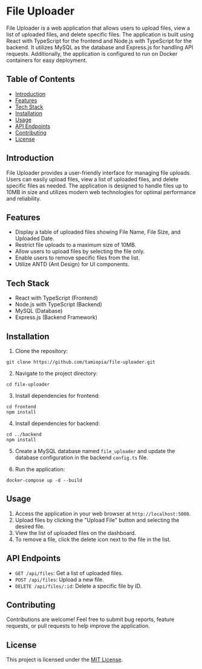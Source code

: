 # File Uploader

File Uploader is a web application that allows users to upload files, view a list of uploaded files, and delete specific files. The application is built using React with TypeScript for the frontend and Node.js with TypeScript for the backend. It utilizes MySQL as the database and Express.js for handling API requests. Additionally, the application is configured to run on Docker containers for easy deployment.

## Table of Contents

- [Introduction](#introduction)
- [Features](#features)
- [Tech Stack](#tech-stack)
- [Installation](#installation)
- [Usage](#usage)
- [API Endpoints](#api-endpoints)
- [Contributing](#contributing)
- [License](#license)

## Introduction

File Uploader provides a user-friendly interface for managing file uploads. Users can easily upload files, view a list of uploaded files, and delete specific files as needed. The application is designed to handle files up to 10MB in size and utilizes modern web technologies for optimal performance and reliability.

## Features

- Display a table of uploaded files showing File Name, File Size, and Uploaded Date.
- Restrict file uploads to a maximum size of 10MB.
- Allow users to upload files by selecting the file only.
- Enable users to remove specific files from the list.
- Utilize ANTD (Ant Design) for UI components.

## Tech Stack

- React with TypeScript (Frontend)
- Node.js with TypeScript (Backend)
- MySQL (Database)
- Express.js (Backend Framework)

## Installation

1. Clone the repository:

```
git clone https://github.com/tamiopia/file-uploader.git
```

2. Navigate to the project directory:

```
cd file-uploader
```

3. Install dependencies for frontend:

```
cd frontend
npm install
```

4. Install dependencies for backend:

```
cd ../backend
npm install
```

5. Create a MySQL database named `file_uploader` and update the database configuration in the backend `config.ts` file.

6. Run the application:

```
docker-compose up -d --build
```

## Usage

1. Access the application in your web browser at `http://localhost:5000`.
2. Upload files by clicking the "Upload File" button and selecting the desired file.
3. View the list of uploaded files on the dashboard.
4. To remove a file, click the delete icon next to the file in the list.

## API Endpoints

- `GET /api/files`: Get a list of uploaded files.
- `POST /api/files`: Upload a new file.
- `DELETE /api/files/:id`: Delete a specific file by ID.

## Contributing

Contributions are welcome! Feel free to submit bug reports, feature requests, or pull requests to help improve the application.

## License

This project is licensed under the [MIT License](LICENSE).
